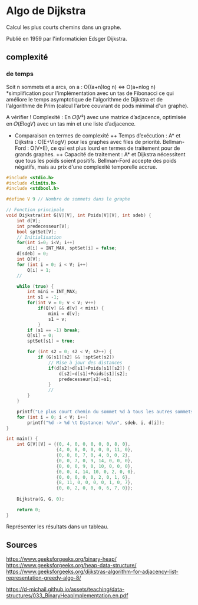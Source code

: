 # Algo de Dijkstra

Calcul les plus courts chemins dans un graphe.

Publié en 1959 par l'informaticien Edsger Dijkstra.



## complexité

### de temps
Soit n sommets et a arcs, on a :
O((a+n)log n)
<=> O(a+nlog n) *simplification pour l'implémentation avec un tas de Fibonacci ce qui améliore le temps asymptotique de l'algorithme de Dijkstra et de l'algorithme de Prim (calcul l'arbre couvrant de pods minimal d'un graphe).

A vérifier !
Complexité : En 𝑂(𝑉²) avec une matrice d’adjacence, optimisée en 𝑂(𝐸log𝑉) avec un tas min et une liste d’adjacence.

+ Comparaison en termes de complexité
++ Temps d’exécution :
A* et Dijkstra : O(E+VlogV) pour les graphes avec files de priorité.
Bellman-Ford : O(V×E), ce qui est plus lourd en termes de traitement pour de grands graphes.
++ Capacité de traitement :
A* et Dijkstra nécessitent que tous les poids soient positifs.
Bellman-Ford accepte des poids négatifs, mais au prix d'une complexité temporelle accrue.


<!-- !!! une file de priorité (souvent implémentée avec un tas). -->
```C
#include <stdio.h>
#include <limits.h>
#include <stdbool.h>

#define V 9 // Nombre de sommets dans le graphe

// Fonction principale
void Dijkstra(int G[V][V], int Poids[V][V], int sdeb) {
    int d[V];
    int predecesseur[V];
    bool sptSet[V];
    // Initialisation
    for(int i=0; i<V; i++)
        d[i] = INT_MAX, sptSet[i] = false;
    d[sdeb] = 0;
    int Q[V];
    for (int i = 0; i < V; i++)
        Q[i] = 1;
    //

    while (true) {
        int mini = INT_MAX;
        int s1 = -1;
        for(int v = 0; v < V; v++)
            if(Q[v] && d[v] < mini) {
                mini = d[v];
                s1 = v;
            }
        if (s1 == -1) break;
        Q[s1] = 0;
        sptSet[s1] = true;

        for (int s2 = 0; s2 < V; s2++) {
            if (G[s1][s2] && !sptSet[s2])
                // Mise à jour des distances
                if(d[s2]>d[s1]+Poids[s1][s2]) {
                    d[s2]=d[s1]+Poids[s1][s2];
                    predecesseur[s2]=s1;
                }
                //
        }
    }

    printf("Le plus court chemin du sommet %d à tous les autres sommets:\n", sdeb);
    for (int i = 0; i < V; i++)
        printf("%d -> %d \t Distance: %d\n", sdeb, i, d[i]);
}

int main() {
    int G[V][V] = {{0, 4, 0, 0, 0, 0, 0, 8, 0},
                   {4, 0, 8, 0, 0, 0, 0, 11, 0},
                   {0, 8, 0, 7, 0, 4, 0, 0, 2},
                   {0, 0, 7, 0, 9, 14, 0, 0, 0},
                   {0, 0, 0, 9, 0, 10, 0, 0, 0},
                   {0, 0, 4, 14, 10, 0, 2, 0, 0},
                   {0, 0, 0, 0, 0, 2, 0, 1, 6},
                   {8, 11, 0, 0, 0, 0, 1, 0, 7},
                   {0, 0, 2, 0, 0, 0, 6, 7, 0}};
    
    Dijkstra(G, G, 0);

    return 0;
}
```

Représenter les résultats dans un tableau.



## Sources

https://www.geeksforgeeks.org/binary-heap/
https://www.geeksforgeeks.org/heap-data-structure/
https://www.geeksforgeeks.org/dijkstras-algorithm-for-adjacency-list-representation-greedy-algo-8/

https://d-michail.github.io/assets/teaching/data-structures/033_BinaryHeapImplementation.en.pdf